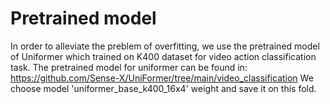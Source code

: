 # Pretrained model
In order to alleviate the preblem of overfitting, we use the pretrained model of Uniformer which trained on K400 dataset for video action classification task.
The pretrained model for uniformer can be found in:
https://github.com/Sense-X/UniFormer/tree/main/video_classification
We choose model 'uniformer_base_k400_16x4' weight and save it on this fold.